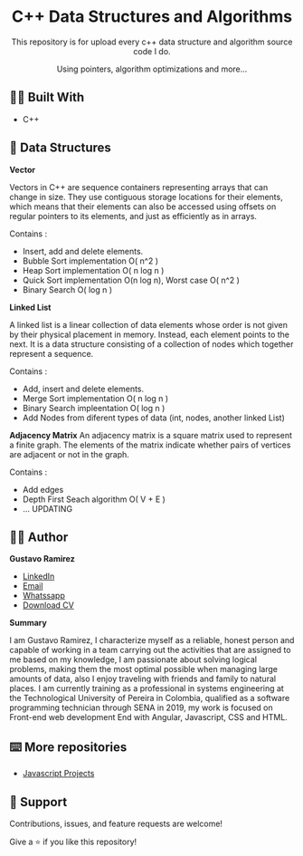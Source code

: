 <h1 align="center">C++ Data Structures and Algorithms<project-name></h1>

<p align="center">This repository is for upload every c++ data structure and algorithm source code I do.<project-description></p>
<p align="center">Using pointers, algorithm optimizations and more... </p>

## 👷‍♂️ Built With
  
- C++
  
## 📖 Data Structures

**Vector**

Vectors in C++ are sequence containers representing arrays that can change in size. They use contiguous storage locations for their elements, which means that their elements can also be accessed using offsets on regular pointers to its elements, and just as efficiently as in arrays.
  
Contains : 
- Insert, add and delete elements.
- Bubble Sort implementation O( n^2 )
- Heap Sort implementation O( n log n )
- Quick Sort implementation O(n log n), Worst case O( n^2 )
- Binary Search O( log n ) 

  
**Linked List**
  
A linked list is a linear collection of data elements whose order is not given by their physical placement in memory. Instead, each element points to the next. It is a data structure consisting of a collection of nodes which together represent a sequence.
  
Contains : 
- Add, insert and delete elements.
- Merge Sort implementation O( n log n )
- Binary Search impleentation O( log n )
- Add Nodes from diferent types of data (int, nodes, another linked List)
  
  
**Adjacency Matrix**
An adjacency matrix is a square matrix used to represent a finite graph. The elements of the matrix indicate whether pairs of vertices are adjacent or not in the graph.

Contains :
- Add edges
- Depth First Seach algorithm O( V + E )
- ... UPDATING
  
## 🧑‍💻 Author

**Gustavo Ramirez**

- [LinkedIn](https://www.linkedin.com/in/gustavo-andres-ramirez-lopez-5612861b5/)
- [Email](mailto:gustavoramirez2002l@gmail.com?subject=Hi "gustavoramirez2002l@gmail.com")
- [Whatssapp](https://api.whatsapp.com/send/?phone=573014477647&text&app_absent=0 "+57 3014477647")
- [Download CV](https://drive.google.com/drive/folders/15o-IO3bhsQUoVHLTAew68Fczf9nk9RwF?usp=sharing)
  
**Summary**
  
I am Gustavo Ramirez, I characterize myself as a reliable, honest person and capable of working in a team carrying out the activities that are assigned to me based on my knowledge, I am passionate about solving logical problems, making them the most optimal possible when managing large amounts of data, also I enjoy traveling with friends and family to natural places. I am currently training as a professional in systems engineering at the Technological University of Pereira in Colombia, qualified as a software programming technician through SENA in 2019, my work is focused on Front-end web development End with Angular, Javascript, CSS and HTML.
  
## ⌨️ More repositories 
  
- [Javascript Projects](https://github.com/Jungdrew/JsProjects)
  
  
## 🤝 Support

Contributions, issues, and feature requests are welcome!

Give a ⭐️ if you like this repository!
